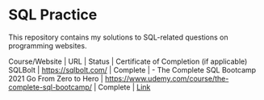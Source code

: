 # SQL Practice
This repository contains my solutions to SQL-related questions on programming websites.

Course/Website | URL | Status | Certificate of Completion (if applicable)
SQLBolt | https://sqlbolt.com/ | Complete | -
The Complete SQL Bootcamp 2021 Go From Zero to Hero | https://www.udemy.com/course/the-complete-sql-bootcamp/ | Complete | [Link](https://github.com/Sheikh-Umar/the-complete-sql-bootcamp-2021-go-from-zero-to-hero/sheikh-umar-udemy-sql-course-certificate-of-completion.pdf)
